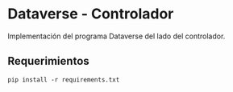 # Dataverse - Controlador

Implementación del programa Dataverse del lado del controlador.


## Requerimientos
```
pip install -r requirements.txt
```